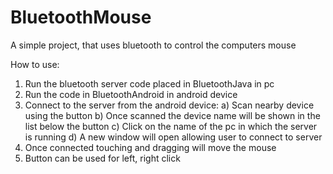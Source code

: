 # BluetoothMouse
A simple project, that uses bluetooth to control the computers mouse

How to use:

1) Run the bluetooth server code placed in BluetoothJava in pc
2) Run the code in BluetoothAndroid in android device
2) Connect to the server from the android device:
  a) Scan nearby device using the button
  b) Once scanned the device name will be shown in the list below the button
  c) Click on the name of the pc in which the server is running
  d) A new window will open allowing user to connect to server
3) Once connected touching and dragging will move the mouse
4) Button can be used for left, right click
